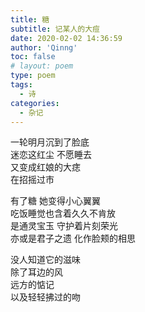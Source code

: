```yaml
---
title: 糖
subtitle: 记某人的大痘
date: 2020-02-02 14:36:59
author: 'Qinng'
toc: false
# layout: poem
type: poem
tags:
  - 诗
categories:
  - 杂记
---
```


一轮明月沉到了脸底  
迷恋这红尘 不愿睡去  
又变成红娘的大痣  
在招摇过市

有了糖 她变得小心翼翼  
吃饭睡觉也含着久久不肯放  
是通灵宝玉 守护着片刻荣光  
亦或是君子之遗 化作脸颊的相思  

没人知道它的滋味  
除了耳边的风  
远方的惦记  
以及轻轻拂过的吻  
